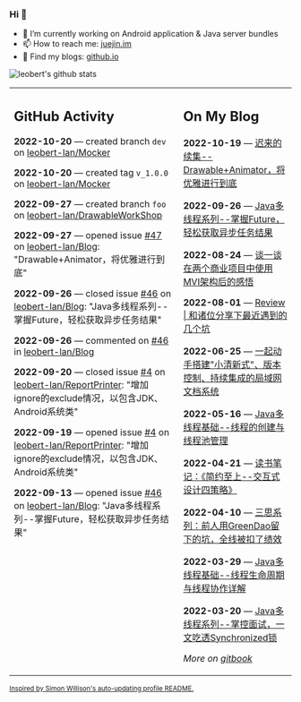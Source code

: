 ### Hi 👋

<!--
**leobert-lan/leobert-lan** is a ✨ _special_ ✨ repository because its `README.md` (this file) appears on your GitHub profile.

Here are some ideas to get you started:

- 🔭 I’m currently working on ...
- 🌱 I’m currently learning ...
- 👯 I’m looking to collaborate on ...
- 🤔 I’m looking for help with ...
- 💬 Ask me about ...
- 📫 How to reach me: ...
- 😄 Pronouns: ...
- ⚡ Fun fact: ...
-->

- 🔭 I’m currently working on Android application & Java server bundles
- 📫 How to reach me: [juejin.im](https://juejin.cn/user/2066737589654327)
- 👀 Find my blogs: [github.io](https://leobert-lan.github.io/)


![leobert's github stats](https://github-readme-stats.vercel.app/api?username=leobert-lan&show_icons=true&count_private=true)

<table><tr><td valign="top" width="60%">

## GitHub Activity
<!-- githubActivity starts -->
**2022-10-20** — created branch `dev` on [leobert-lan/Mocker](https://github.com/leobert-lan/Mocker)

**2022-10-20** — created tag `v_1.0.0` on [leobert-lan/Mocker](https://github.com/leobert-lan/Mocker)

**2022-09-27** — created branch `foo` on [leobert-lan/DrawableWorkShop](https://github.com/leobert-lan/DrawableWorkShop)

**2022-09-27** — opened issue [#47](https://github.com/leobert-lan/Blog/issues/47) on [leobert-lan/Blog](https://github.com/leobert-lan/Blog): "Drawable+Animator，将优雅进行到底"

**2022-09-26** — closed issue [#46](https://github.com/leobert-lan/Blog/issues/46) on [leobert-lan/Blog](https://github.com/leobert-lan/Blog): "Java多线程系列--掌握Future，轻松获取异步任务结果"

**2022-09-26** — commented on [#46](https://github.com/leobert-lan/Blog/issues/46#issuecomment-1257515912) in [leobert-lan/Blog](https://github.com/leobert-lan/Blog)

**2022-09-20** — closed issue [#4](https://github.com/leobert-lan/ReportPrinter/issues/4) on [leobert-lan/ReportPrinter](https://github.com/leobert-lan/ReportPrinter): "增加ignore的exclude情况，以包含JDK、Android系统类"

**2022-09-19** — opened issue [#4](https://github.com/leobert-lan/ReportPrinter/issues/4) on [leobert-lan/ReportPrinter](https://github.com/leobert-lan/ReportPrinter): "增加ignore的exclude情况，以包含JDK、Android系统类"

**2022-09-13** — opened issue [#46](https://github.com/leobert-lan/Blog/issues/46) on [leobert-lan/Blog](https://github.com/leobert-lan/Blog): "Java多线程系列--掌握Future，轻松获取异步任务结果"
<!-- githubActivity ends -->
</td><td valign="top" width="40%">

## On My Blog
<!-- blog starts -->
**2022-10-19** — [迟来的续集--Drawable+Animator，将优雅进行到底](https://juejin.cn/post/7155690991721119781)

**2022-09-26** — [Java多线程系列--掌握Future，轻松获取异步任务结果](https://juejin.cn/post/7147552484213719076)

**2022-08-24** — [谈一谈在两个商业项目中使用MVI架构后的感悟](https://juejin.cn/post/7135328592673636359)

**2022-08-01** — [Review | 和诸位分享下最近遇到的几个坑](https://juejin.cn/post/7126207584528236580)

**2022-06-25** — [一起动手搭建"小清新式"、版本控制、持续集成的局域网文档系统](https://juejin.cn/post/7113005887790268430)

**2022-05-16** — [Java多线程基础--线程的创建与线程池管理](https://juejin.cn/post/7098235227490746375)

**2022-04-21** — [读书笔记：《简约至上--交互式设计四策略》](https://juejin.cn/post/7088618995036717086)

**2022-04-10** — [三思系列：前人用GreenDao留下的坑，全线被扣了绩效](https://juejin.cn/post/7084803493290213406)

**2022-03-29** — [Java多线程基础--线程生命周期与线程协作详解](https://juejin.cn/post/7080088772754292744)

**2022-03-20** — [Java多线程系列--掌控面试，一文吃透Synchronized锁](https://juejin.cn/post/7076820950020259848)
<!-- blog ends -->
_More on [gitbook](https://leobert-lan.github.io/)_
</td></tr></table>

<sub><a href="https://simonwillison.net/2020/Jul/10/self-updating-profile-readme/">Inspired by Simon Willison's auto-updating profile README.</a></sub>